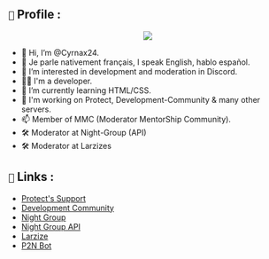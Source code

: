 ## `🔎` Profile : 

<div align="center">
   <a href="https://cyrnax24.github.io/" target="_blank"><img src="https://i.imgur.com/KUccnQI.png" align="center" /></a>
</div>

- 👋 Hi, I’m @Cyrnax24.
- 🥖 Je parle nativement français, I speak English, hablo español.
- 👀 I’m interested in development and moderation in Discord.
- 👨‍💻 I'm a developer.
- 🌱 I’m currently learning HTML/CSS.
- 💞️ I'm working on Protect, Development-Community & many other servers.
- 📫 Member of MMC (Moderator MentorShip Community).
- 🛠️ Moderator at Night-Group (API) 
- 🛠️ Moderator at Larzizes 

## `🚀` Links :

- [Protect's Support](https://discord.gg/xgKajWudy8)
- [Development Community](https://discord.gg/AaucX7B6xB)
- [Night Group](https://discord.gg/mA2jYvQyv6)
- [Night Group API](https://night-api.com/)
- [Larzize](https://discord.gg/yFDzwdAq)
- [P2N Bot](https://discord.com/invite/w5NCQPy6sT)
